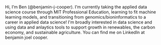Hi, I’m Ben (@benjamin-j-cooper). I’m currently taking the applied data science course through MIT Professional Education, learning to fit machine learning models, and transitioning from genomics/bioninformatics to a career in applied data science! I'm broadly interested in data science and using data and anlaytics tools to support growth in renewables, the carbon economy, and sustainable agriculture. You can find me on LinkedIn at benjamin joel cooper.

<!---
benjamin-j-cooper/benjamin-j-cooper is a ✨ special ✨ repository because its `README.md` (this file) appears on your GitHub profile.
You can click the Preview link to take a look at your changes.
--->
